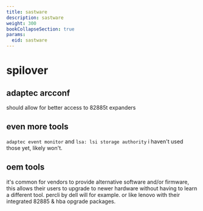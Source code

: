 ```yaml
---
title: sastware
description: sastware
weight: 300
bookCollapseSection: true
params:
  eid: sastware
---
```

# spilover

## adaptec arcconf
should allow for better access to 82885t expanders

## even more tools
`adaptec event monitor` and `lsa: lsi storage authority`
i haven't used those yet, likely won't.

## oem tools
it's common for vendors to provide alternative software and/or firmware, this allows their
users to upgrade to newer hardware without having to learn a different tool. percli by dell will
for example. or like lenovo with their integrated 82885 & hba opgrade packages.
